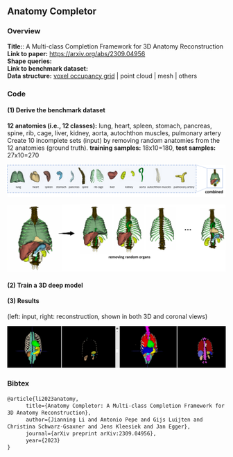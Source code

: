 
## Anatomy Completor


### Overview

**Title:**: A Multi-class Completion Framework for 3D Anatomy Reconstruction  <br> 
**Link to paper:** https://arxiv.org/abs/2309.04956 <br> 
**Shape queries:**<br>
**Link to benchmark dataset:** <br> 
**Data structure:** <ins>voxel occupancy grid</ins> | point cloud | mesh | others <br>


### Code


#### (1) Derive the benchmark dataset
**12 anatomies (i.e., 12 classes):** lung, heart, spleen, stomach, pancreas, spine, rib, cage, liver, kidney, aorta, autochthon muscles, pulmonary artery
Create 10 incomplete sets (input) by removing random anatomies from the 12 anatomies (ground truth). **training samples:** 18x10=180, **test samples:** 27x10=270

![Alt text](./assests/multi_class_anatomy.png)


![Alt text](./assests/completor.png)



#### (2) Train a 3D deep model



#### (3) Results

(left: input, right: reconstruction, shown in both 3D and coronal views)

![Alt text](./assests/results.png)





### Bibtex


```
@article{li2023anatomy,
      title={Anatomy Completor: A Multi-class Completion Framework for 3D Anatomy Reconstruction}, 
      author={Jianning Li and Antonio Pepe and Gijs Luijten and Christina Schwarz-Gsaxner and Jens Kleesiek and Jan Egger},
      journal={arXiv preprint arXiv:2309.04956},
      year={2023}
}
```

